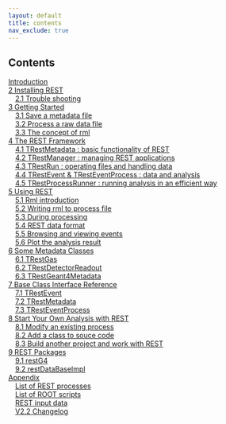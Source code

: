 ```yaml
---
layout: default
title: contents
nav_exclude: true
---
```


## Contents

[Introduction](introduction.md)    
[2 Installing REST](2-installing-rest.md)    
&emsp;[2.1 Trouble shooting](2-installing-rest.md#trouble-shooting)  
[3 Getting Started](3-getting-started.md)  
&emsp;[3.1 Save a metadata file](3-getting-started.md#save-a-metadata-file)  
&emsp;[3.2 Process a raw data file](3-getting-started.md#process-a-raw-data-file)  
&emsp;[3.3 The concept of rml](3-getting-started.md#the-concept-of-rml)  
[4 The REST Framework](4-the-rest-framework.md)  
&emsp;[4.1 TRestMetadata : basic functionality of REST](4-the-rest-framework.md#trestmetadata-basic-functionality-of-rest)  
&emsp;[4.2 TRestManager : managing REST applications](4-the-rest-framework.md#trestmanager-managing-rest-applications)  
&emsp;[4.3 TRestRun : operating files and handling data](4-the-rest-framework.md#trestrun-operating-files-and-handling-data)  
&emsp;[4.4 TRestEvent & TRestEventProcess : data and analysis](4-the-rest-framework.md#trestevent-tresteventprocess-data-and-analysis)  
&emsp;[4.5 TRestProcessRunner : running analysis in an efficient way](4-the-rest-framework.md#trestprocessrunner-running-analysis-in-an-efficient-way)  
[5 Using REST](5-using-rest.md)  
&emsp;[5.1 Rml introduction](5-using-rest.md#rml-introduction)  
&emsp;[5.2 Writing rml to process file](5-using-rest.md#writing-rml-to-process-file)  
&emsp;[5.3 During processing](5-using-rest.md#during-processing)  
&emsp;[5.4 REST data format](5-using-rest.md#rest-data-format)  
&emsp;[5.5 Browsing and viewing events](5-using-rest.md#browsing-and-viewing-events)  
&emsp;[5.6 Plot the analysis result](5-using-rest.md#plot-the-analysis-result)  
[6 Some Metadata Classes](6-some-metadata-classes.md)  
&emsp;[6.1 TRestGas](6-some-metadata-classes.md#trestgas)  
&emsp;[6.2 TRestDetectorReadout](6-some-metadata-classes.md#trestreadout)  
&emsp;[6.3 TRestGeant4Metadata](6-some-metadata-classes.md#trestg4metadata)  
[7 Base Class Interface Reference](7-base-class-interface-reference.md)  
&emsp;[7.1 TRestEvent](7-base-class-interface-reference.md#trestevent)  
&emsp;[7.2 TRestMetadata](7-base-class-interface-reference.md#trestmetadata)  
&emsp;[7.3 TRestEventProcess](7-base-class-interface-reference.md#tresteventprocess)  
[8 Start Your Own Analysis with REST](8-start-your-own-analysis-with-rest.md)  
&emsp;[8.1 Modify an existing process](8-start-your-own-analysis-with-rest.md#modify-an-existing-process)  
&emsp;[8.2 Add a class to souce code](8-start-your-own-analysis-with-rest.md#add-a-class-to-souce-code)  
&emsp;[8.3 Build another project and work with REST](8-start-your-own-analysis-with-rest.md#build-another-project-and-work-with-REST)  
[9 REST Packages](9-rest-packages.md)  
&emsp;[9.1 restG4](9-rest-packages.md#restg4)  
&emsp;[9.2 restDataBaseImpl](9-rest-packages.md#restDataBaseImpl)  
[Appendix](appendix.md)  
&emsp;[List of REST processes](appendix.md#list-of-rest-processes)  
&emsp;[List of ROOT scripts](appendix.md#list-of-root-scripts)  
&emsp;[REST input data](appendix.md#rest-input-data)  
&emsp;[V2.2 Changelog](appendix.md#v2-2-changelog)  
